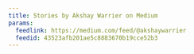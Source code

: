 ```yaml
---
title: Stories by Akshay Warrier on Medium
params:
  feedlink: https://medium.com/feed/@akshaywarrier
  feedid: 43523afb201ae5c8883670b19cce52b3
---
```

